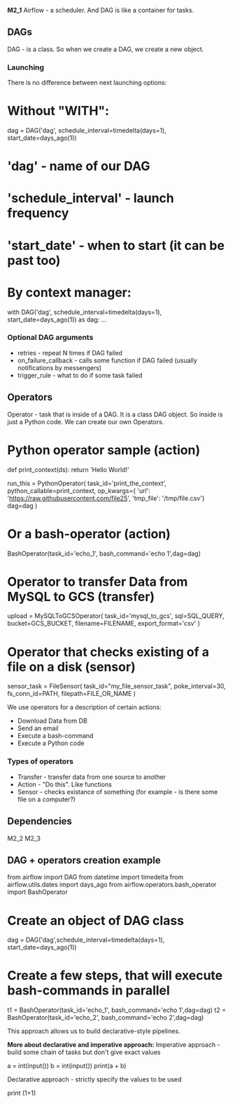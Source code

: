 **M2_1**
Airflow - a scheduler. And DAG is like a container for tasks.



## DAGs 

DAG - is a class. So when we create a DAG, we create a new object.

### Launching

There is no difference between next launching options:

  # Without "WITH":
  dag = DAG('dag', schedule_interval=timedelta(days=1), start_date=days_ago(1))

  # 'dag' - name of our DAG
  # 'schedule_interval' - launch frequency
  # 'start_date' - when to start (it can be past too)
  

  # By context manager:
  with DAG('dag', schedule_interval=timedelta(days=1), start_date=days_ago(1)) as dag: ...


### Optional DAG arguments

  * retries - repeat N times if DAG failed
  * on_failure_callback - calls some function if DAG failed (usually notifications by messengers)
  * trigger_rule - what to do if some task failed


## Operators

Operator - task that is inside of a DAG.
It is a class DAG object. So inside is just a Python code. We can create our own Operators.


  # Python operator sample (action)

  def print_context(ds):
    return 'Hello World!'

  run_this = PythonOperator(
    task_id='print_the_context',
    python_callable=print_context,
    op_kwargs={
            'url': 'https://raw.githubusercontent.com/file25',
            'tmp_file': '/tmp/file.csv'}
    dag=dag
  )

  # Or a bash-operator (action)

  BashOperator(task_id='echo_1', bash_command='echo 1',dag=dag)


  # Operator to transfer Data from MySQL to GCS (transfer)
  upload = MySQLToGCSOperator(
    task_id='mysql_to_gcs', 
    sql=SQL_QUERY, 
    bucket=GCS_BUCKET, 
    filename=FILENAME, 
    export_format='csv'
  )

  # Operator that checks existing of a file on a disk (sensor)
  sensor_task = FileSensor(
     task_id="my_file_sensor_task", 
     poke_interval=30, 
     fs_conn_id=PATH, 
     filepath=FILE_OR_NAME
  )



We use operators for a description of certain actions:
  * Download Data from DB
  * Send an email
  * Execute a bash-command
  * Execute a Python code



### Types of operators

  * Transfer - transfer data from one source to another
  * Action - "Do this". Like functions
  * Sensor - checks existance of something (for example - is there some file on a computer?)


## Dependencies

M2_2
M2_3


## DAG + operators creation example

  from airflow import DAG
  from datetime import timedelta
  from airflow.utils.dates import days_ago
  from airflow.operators.bash_operator import BashOperator
 
  # Create an object of DAG class
  dag =  DAG('dag',schedule_interval=timedelta(days=1), start_date=days_ago(1))

  # Create a few steps, that will execute bash-commands in parallel
  t1 = BashOperator(task_id='echo_1', bash_command='echo 1',dag=dag)
  t2 = BashOperator(task_id='echo_2', bash_command='echo 2',dag=dag)

This approach allows us to build declarative-style pipelines.

**More about declarative and imperative approach:**
Imperative approach - build some chain of tasks but don't give exact values

  a = int(input())
  b = int(input())
  print(a + b)


Declarative approach - strictly specify the values to be used

  print (1+1)


